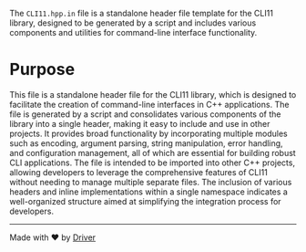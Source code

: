 <!--------------------------------------------------------------------------------->
<!-- IMPORTANT: This file is auto-generated by Driver (https://driver.ai). -------->
<!-- Manual edits may be overwritten on future commits. --------------------------->
<!--------------------------------------------------------------------------------->

The `CLI11.hpp.in` file is a standalone header file template for the CLI11 library, designed to be generated by a script and includes various components and utilities for command-line interface functionality.

# Purpose
This file is a standalone header file for the CLI11 library, which is designed to facilitate the creation of command-line interfaces in C++ applications. The file is generated by a script and consolidates various components of the library into a single header, making it easy to include and use in other projects. It provides broad functionality by incorporating multiple modules such as encoding, argument parsing, string manipulation, error handling, and configuration management, all of which are essential for building robust CLI applications. The file is intended to be imported into other C++ projects, allowing developers to leverage the comprehensive features of CLI11 without needing to manage multiple separate files. The inclusion of various headers and inline implementations within a single namespace indicates a well-organized structure aimed at simplifying the integration process for developers.

---
Made with ❤️ by [Driver](https://www.driver.ai/)